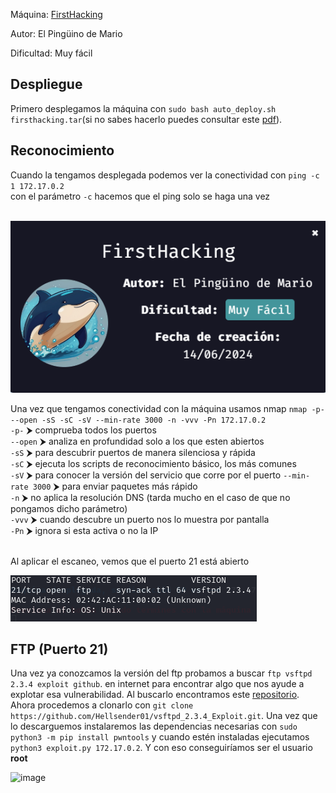 Máquina: [FirstHacking](https://dockerlabs.es/)

Autor: El Pingüino de Mario

Dificultad: Muy fácil

## Despliegue

Primero desplegamos la máquina con ```sudo bash auto_deploy.sh firsthacking.tar```(si no sabes hacerlo puedes consultar este [pdf](https://dockerlabs.es/instrucciones_de_uso.pdf)).


## Reconocimiento

Cuando la tengamos desplegada podemos ver la conectividad con ```ping -c 1 172.17.0.2``` 
<br>
con el parámetro `-c` hacemos que el ping solo se haga una vez<br>
<br>

![image](images/firsthacking.PNG)

Una vez que tengamos conectividad con la máquina usamos nmap ```nmap -p- --open -sS -sC -sV --min-rate 3000 -n -vvv -Pn 172.17.0.2``` <br>
`-p-` ⮞ comprueba todos los puertos <br>
`--open` ⮞ analiza en profundidad solo a los que esten abiertos <br>
`-sS` ⮞ para descubrir puertos de manera silenciosa y rápida <br> 
`-sC` ⮞ ejecuta los scripts de reconocimiento básico, los más comunes <br> 
`-sV` ⮞ para conocer la versión del servicio que corre por el puerto
`--min-rate 3000` ⮞ para enviar paquetes más rápido <br> 
`-n` ⮞ no aplica la resolución DNS (tarda mucho en el caso de que no pongamos dicho parámetro)<br> 
`-vvv` ⮞ cuando descubre un puerto nos lo muestra por pantalla <br> 
`-Pn` ⮞ ignora si esta activa o no la IP<br> 
<br>

Al aplicar el escaneo, vemos que el puerto 21 está abierto
<br>

![image](images/nmap.PNG)
<br>

## FTP (Puerto 21)

Una vez ya conozcamos la versión del ftp probamos a buscar `ftp vsftpd 2.3.4 exploit github`. en internet para encontrar algo que nos ayude a explotar esa vulnerabilidad. Al buscarlo encontramos este [repositorio](https://github.com/Hellsender01/vsftpd_2.3.4_Exploit). Ahora procedemos a clonarlo con `git clone https://github.com/Hellsender01/vsftpd_2.3.4_Exploit.git`. Una vez que lo descarguemos instalaremos las dependencias necesarias con `sudo python3 -m pip install pwntools` y cuando estén instaladas ejecutamos `python3 exploit.py 172.17.0.2`. Y con eso conseguiríamos ser el usuario **root**

![image](https://github.com/TerrorAterrador/WriteUps/assets/146730674/345f784d-7c90-4ac1-948a-b27703598104)
